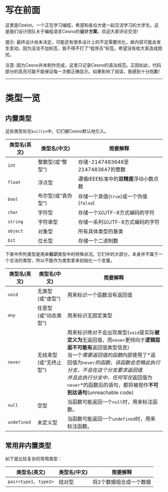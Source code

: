 写在前面
================

这里是Ozelot。一个正在学习编程，希望和各位大佬一起交流学习的大学生。这是我们设计团队关于编程语言Cesno的**设计方案**，欢迎大家评论交流!

提示: 最终设计尚未决定，可能还有很多设计上的不足需要优化，故内容可能会发生变动。因为没法不加标签，我不得不打了“程序员”标签。希望没有给大家造成困扰。

注意: 因为Cesno并未制作完成，这里只记录Cesno的语法规范。正因如此，代码部分的高亮可能不能保证每一次都正确显示。如果影响了阅读，我感到十分抱歉!

----

# 类型一览

## 内置类型

这些类型处在`builtin`中，它们被Cesno默认地引入。

| 类型名(英文) | 类型名(中文)       | 简要解释                                |
| ------------ | ------------------ | --------------------------------------- |
| `int`        | 整数型(或“整型”)   | 存储-2147483648至2147483647的整数       |
| `float`      | 浮点型             | 遵循IEEE标准中的**双精度**浮动小数点数  |
| `bool`       | 布尔型(或“真伪型”) | 存储一个真值(`true`)或一个伪值(`false`) |
| `char`       | 字符型             | 存储一个以UTF-8方式编码的字符           |
| `string`     | 字符串型           | 存储一系列以UTF-8方式编码的字符         |
| `object`     | 对象型             | 所有具体类型的基类                      |
| `bit`        | 位长型             | 存储一个二进制数                      |

下表中所列类型是用来**标识**类型中的特殊状况。它们中的大部分，本身并不属于一个合法的类型，所以不能作为类型拿来初始化一个变量。

| 类型名(英文) | 类型名(中文)           | 简要解释                                                     |
| ------------ | ---------------------- | ------------------------------------------------------------ |
| `void`       | 无类型(或“虚型”)       | 用来标识一个函数没有返回值                                   |
| `any`        | 任意型(或“动态类型”)   | 用来标识无固定类型                                           |
| `never`      | 无结束型(或“无终止型”) | 用来标识绝对不会出现类型(`void`是实际**被定义为**无返回值，而`never`更倾向于**逻辑层面不可能有**返回值类型信息)<br />当一个*需要返回值的函数*内部使用了*返回值为`never`*的函数，该函数会忽略此执行分支，不会在这个分支要求返回值<br />并且此执行分支中，任何写在*返回值为`never`*的函数后的语句，都将被视作**不可到达语句**(unreachable code) |
| `null`       | 空型                   | 当函数可能返回一个`null`时，用来标注函数。                   |
| `undefined`  | 未定义型               | 当函数可能返回一个`undefined`时，用来标注函数。              |


## 常用非内置类型

如下是比较复杂的常用类型：

| 类型名(英文)         | 类型名(中文) | 简要解释                |
| -------------------- | ------------ | ----------------------- |
| `pair<type1, type2>` | 结对型       | 将2个数据组合成一个数据 |

